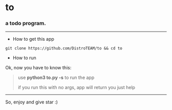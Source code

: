 # to

### a todo program.

---

- How to get this app

```
git clone https://github.com/DistroTEAM/to && cd to
```

- How to run

Ok, now you have to know this:

> use **python3 to.py -s** to run the app
> 
> if you run this with no args, app will return you just help

---

So, enjoy and give star :)
